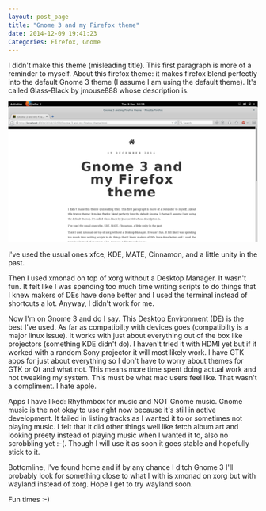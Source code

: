 ```yaml
---
layout: post_page
title: "Gnome 3 and my Firefox theme"
date: 2014-12-09 19:41:23
Categories: Firefox, Gnome
---
```


I didn't make this theme (misleading title). This first paragraph is more of a reminder to myself. About this firefox theme: it makes firefox blend perfectly into the default Gnome 3 theme (I assume I am using the default theme). It's called Glass-Black by jmouse888 whose description is.

![Firefox Screenshot](/img/Content/Screenshots/Firefox_Screenshot.png "Firefox Screenshot")
  
I've used the usual ones xfce, KDE, MATE, Cinnamon, and a little unity in the past.

Then I used xmonad on top of xorg without a Desktop Manager. It wasn't fun. It felt like I was spending too much time writing scripts to do things that I knew makers of DEs have done better and I used the terminal instead of shortcuts a lot. Anyway, I didn't work for me.

Now I'm on Gnome 3 and do I say. This Desktop Environment (DE) is the best I've used. As far as compatibilty with devices goes (compatibilty is a major linux issue). It works with just about everything out of the box like projectors (something KDE didn't do). I haven't tried it with HDMI yet but if it worked with a random Sony projector it will most likely work. I have GTK apps for just about everything so I don't have to worry about themes for GTK or Qt and what not. This means more time spent doing actual work and not tweaking my system. This must be what mac users feel like. That wasn't a compliment. I hate apple.

Apps I have liked: Rhythmbox for music and NOT Gnome music. Gnome music is the not okay to use right now because it's still in active development. It failed in listing tracks as I wanted it to or sometimes not playing music. I felt that it did other things well like fetch album art and looking preety instead of playing music when I wanted it to, also no scrobbling yet :-(. Though I will use it as soon it goes stable and hopefully stick to it.

Bottomline, I've found home and if by any chance I ditch Gnome 3 I'll probably look for something close to what I with is xmonad on xorg but with wayland instead of xorg. Hope I get to try wayland soon.


Fun times :-)

